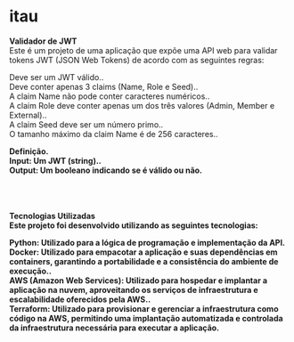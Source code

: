 # itau

<b>Validador de JWT</b><br>
Este é um projeto de uma aplicação que expõe uma API web para validar tokens JWT (JSON Web Tokens) de acordo com as seguintes regras:

Deve ser um JWT válido..<br>
Deve conter apenas 3 claims (Name, Role e Seed)..<br>
A claim Name não pode conter caracteres numéricos..<br>
A claim Role deve conter apenas um dos três valores (Admin, Member e External)..<br>
A claim Seed deve ser um número primo..<br>
O tamanho máximo da claim Name é de 256 caracteres..<br>

<b>Definição<b>.<br>
Input: Um JWT (string)..<br>
Output: Um booleano indicando se é válido ou não.
<br>
</br>
<br>
</br>

<b>Tecnologias Utilizadas</b><br>
Este projeto foi desenvolvido utilizando as seguintes tecnologias:

Python: Utilizado para a lógica de programação e implementação da API.<br>
Docker: Utilizado para empacotar a aplicação e suas dependências em containers, garantindo a portabilidade e a consistência do ambiente de execução..<br>
AWS (Amazon Web Services): Utilizado para hospedar e implantar a aplicação na nuvem, aproveitando os serviços de infraestrutura e escalabilidade oferecidos pela AWS..<br>
Terraform: Utilizado para provisionar e gerenciar a infraestrutura como código na AWS, permitindo uma implantação automatizada e controlada da infraestrutura necessária para executar a aplicação.

